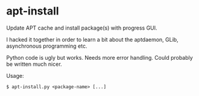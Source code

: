 apt-install
===========

Update APT cache and install package(s) with progress GUI.

I hacked it together in order to learn a bit about the aptdaemon, GLib, asynchronous programming etc.

Python code is ugly but works. Needs more error handling. Could probably be written much nicer.

Usage:
```
$ apt-install.py <package-name> [...]
```
